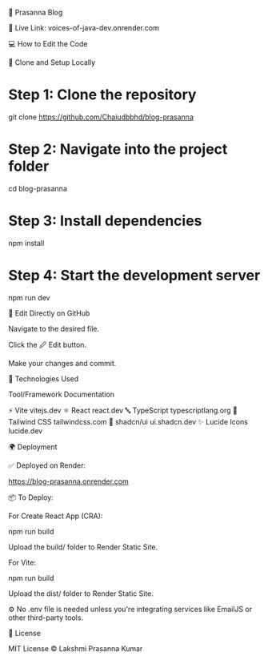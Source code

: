 📝 Prasanna Blog

🔗 Live Link: voices-of-java-dev.onrender.com

💻 How to Edit the Code

🔹 Clone and Setup Locally


# Step 1: Clone the repository

git clone https://github.com/Chaiudbbhd/blog-prasanna

# Step 2: Navigate into the project folder

cd blog-prasanna

# Step 3: Install dependencies

npm install

# Step 4: Start the development server

npm run dev

🔹 Edit Directly on GitHub

Navigate to the desired file.

Click the 🖉 Edit button.

Make your changes and commit.

🚀 Technologies Used

Tool/Framework	Documentation

⚡ Vite      	           vitejs.dev
⚛️ React    	           react.dev
🔤 TypeScript	           typescriptlang.org
🎨 Tailwind CSS	         tailwindcss.com
🧩 shadcn/ui	           ui.shadcn.dev
✨ Lucide Icons	         lucide.dev

🌍 Deployment

✅ Deployed on Render:

https://blog-prasanna.onrender.com

📦 To Deploy:

For Create React App (CRA):

npm run build

Upload the build/ folder to Render Static Site.

For Vite:

npm run build

Upload the dist/ folder to Render Static Site.

⚙️ No .env file is needed unless you're integrating services like EmailJS or other third-party tools.

🧠 License

MIT License © Lakshmi Prasanna Kumar
